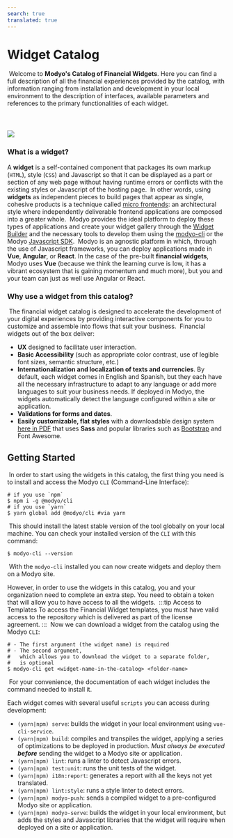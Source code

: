 ```yaml
---
search: true
translated: true
---
```


# Widget Catalog

​
Welcome to **Modyo's Catalog of Financial Widgets**. Here you can find a full description of all the financial experiences provided by the catalog, with information ranging from installation and development in your local environment to the description of interfaces, available parameters and references to the primary functionalities of each widget.

<img src="/assets/img/widgets/widgets.png" style="margin-top: 40px;" />

### What is a widget?

A **widget** is a self-contained component that packages its own markup (`HTML`), style (`CSS`) and Javascript so that it can be displayed as a part or section of any web page without having runtime errors or conflicts with the existing styles or Javascript of the hosting page.
​
In other words, using **widgets** as independent pieces to build pages that appear as single, cohesive products is a technique called [micro frontends](https://martinfowler.com/articles/micro-frontends.html): an architectural style where independently deliverable frontend applications are composed into a greater whole.
​
Modyo provides the ideal platform to deploy these types of applications and create your widget gallery through the [Widget Builder](https://develop.docs.modyo.com/platform/channels/widgets.html) and the necessary tools to develop them using the [modyo-cli](https://www.npmjs.com/package/@modyo/cli) or the Modyo [Javascript SDK](https://www.npmjs.com/package/@modyo/sdk).
​
Modyo is an agnostic platform in which, through the use of Javascript frameworks, you can deploy applications made in **Vue**, **Angular**, or **React**. In the case of the pre-built **financial widgets**, Modyo uses **Vue** (because we think the learning curve is low, it has a vibrant ecosystem that is gaining momentum and much more), but you and your team can just as well use Angular or React.
​

### Why use a widget from this catalog?

​
The financial widget catalog is designed to accelerate the development of your digital experiences by providing interactive components for you to customize and assemble into flows that suit your business.
​
Financial widgets out of the box deliver:
​

- **UX** designed to facilitate user interaction.
- **Basic Accessibility** (such as appropriate color contrast, use of legible font sizes, semantic structure, etc.)
- **Internationalization and localization of texts and currencies**. By default, each widget comes in English and Spanish, but they each have all the necessary infrastructure to adapt to any language or add more languages to suit your business needs. If deployed in Modyo, the widgets automatically detect the language configured within a site or application.
- **Validations for forms and dates**.
- **Easily customizable, flat styles** with a downloadable design system [here in PDF](/assets/pdf/Widget_Modyo.pdf) that uses **Sass** and popular libraries such as [Bootstrap](https://getbootstrap.com/) and Font Awesome.
  ​

## Getting Started

​
In order to start using the widgets in this catalog, the first thing you need is to install and access the Modyo `CLI` (Command-Line Interface):
​

```
# if you use `npm`
$ npm i -g @modyo/cli
# if you use `yarn`
$ yarn global add @modyo/cli #via yarn
```

​
This should install the latest stable version of the tool globally on your local machine. You can check your installed version of the `CLI` with this command:
​

```
$ modyo-cli --version
```

​
With the `modyo-cli` installed you can now create widgets and deploy them on a Modyo site.

However, in order to use the widgets in this catalog, you and your organization need to complete an extra step. You need to obtain a token that will allow you to have access to all the widgets.
​
:::tip Access to Templates
To access the Financial Widget templates, you must have valid access to the repository which is delivered as part of the license agreement.
:::
​
Now we can download a widget from the catalog using the Modyo `CLI`:
​

```
# - The first argument (the widget name) is required
# - The second argument,
# 	which allows you to download the widget to a separate folder,
# 	is optional
$ modyo-cli get <widget-name-in-the-catalog> <folder-name>
```

​
For your convenience, the documentation of each widget includes the command needed to install it.

Each widget comes with several useful `scripts` you can access during development:
​

- `(yarn|npm) serve`: builds the widget in your local environment using `vue-cli-service`.
- `(yarn|npm) build`: compiles and transpiles the widget, applying a series of optimizations to be deployed in production. _Must always be executed **before**_ sending the widget to a Modyo site or application.
- `(yarn|npm) lint`: runs a linter to detect Javascript errors.
- `(yarn|npm) test:unit`: runs the unit tests of the widget.
- `(yarn|npm) i18n:report`: generates a report with all the keys not yet translated.
- `(yarn|npm) lint:style`: runs a style linter to detect errors.
- `(yarn|npm) modyo-push`: sends a compiled widget to a pre-configured Modyo site or application.
- `(yarn|npm) modyo-serve`: builds the widget in your local environment, but adds the styles and Javascript libraries that the widget will require when deployed on a site or application.
  ​
